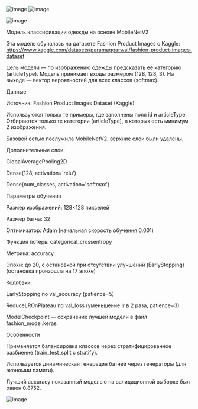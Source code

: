 ![image](https://github.com/user-attachments/assets/0caedbfc-76eb-4a18-ad88-e3912aba76dc) ![image](https://github.com/user-attachments/assets/bfe3424d-f730-4d1e-b0e7-9d285ffd7024)

![image](https://github.com/user-attachments/assets/fa38cd29-9d2f-45fe-b286-af3e982ee55d)


Модель классификации одежды на основе MobileNetV2


Эта модель обучалась на датасете Fashion Product Images с Kaggle:
https://www.kaggle.com/datasets/paramaggarwal/fashion-product-images-dataset


Цель модели — по изображению одежды предсказать её категорию (articleType).
Модель принимает входы размером (128, 128, 3). На выходе — вектор вероятностей для всех классов (softmax).


Данные

Источник: Fashion Product Images Dataset (Kaggle)

Используются только те примеры, где заполнены поля id и articleType. Отбираются только те категории (articleType), в которых есть минимум 2 изображения.

Базовой сетью послужила MobileNetV2, верхние слои были удалены.

Дополнительные слои:

GlobalAveragePooling2D

Dense(128, activation='relu')

Dense(num_classes, activation='softmax')

Параметры обучения

Размер изображений: 128×128 пикселей

Размер батча: 32

Оптимизатор: Adam (начальная скорость обучения 0.001)

Функция потерь: categorical_crossentropy

Метрика: accuracy

Эпохи: до 20, с остановкой при отсутствии улучшений (EarlyStopping) (остановка произошла на 17 эпохе)

Коллбэки:

EarlyStopping по val_accuracy (patience=5)

ReduceLROnPlateau по val_loss (уменьшение lr в 2 раза, patience=3)

ModelCheckpoint — сохранение лучшей модели в файл fashion_model.keras


Особенности

Применяется балансировка классов через стратифицированное разбиение (train_test_split с stratify).

Используется динамическая генерация батчей через генераторы (для экономии памяти).

Лучший accuracy показанный моделью на валидационной выборке был равен 0.8752.

![image](https://github.com/user-attachments/assets/41618d77-d459-4952-8b03-db5896da816b)


